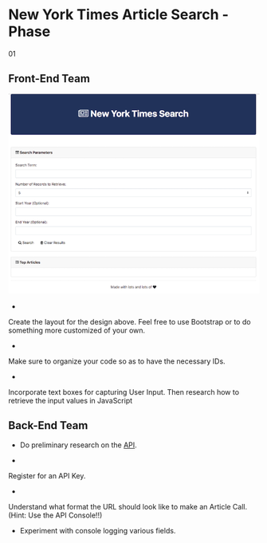 # New York Times Article Search - Phase 
01

## Front-End Team
![nyt-search](Images/nyt.png)

* 
Create the layout for the design above. 
Feel free to use Bootstrap or to do something more customized of your own.

* 
Make sure to organize your code so as to have the necessary IDs.

* 
Incorporate text boxes for capturing User Input. 
Then research how to retrieve the input values in 
JavaScript

## Back-End Team

* Do preliminary research on the [
API](http://developer.nytimes.com/article_search_v2.json).

* 
Register for an API Key.

* 
Understand what format the URL should look like to make an Article Call. 
(Hint: Use the API Console!!)

* Experiment with console logging various fields.
